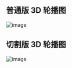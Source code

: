 ## 普通版 3D 轮播图

![image](http://ww1.sinaimg.cn/large/007kscFEgy1fwlnxt82gog30ly0e9npd.gif)


## 切割版 3D 轮播图

![image](http://ww1.sinaimg.cn/large/007kscFEgy1fwlnybpmzsg30ly0e9x6p.gif)